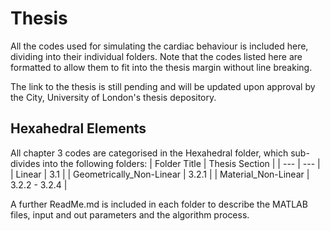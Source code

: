 # Thesis

All the codes used for simulating the cardiac behaviour is included here, dividing into their individual folders.
Note that the codes listed here are formatted to allow them to fit into the thesis margin without line breaking.

The link to the thesis is still pending and will be updated upon approval by the City, University of London's thesis depository.

## Hexahedral Elements

All chapter 3 codes are categorised in the Hexahedral folder, which sub-divides into the following folders:
| Folder Title | Thesis Section |
| --- | --- |
| Linear | 3.1 |
| Geometrically_Non-Linear | 3.2.1 |
| Material_Non-Linear | 3.2.2 - 3.2.4 |

A further ReadMe.md is included in each folder to describe the MATLAB files, input and out parameters and the algorithm process.
